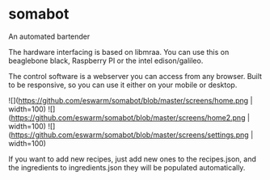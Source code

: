 # somabot
An automated bartender 

The hardware interfacing is based on libmraa. You can use this on beaglebone black, Raspberry PI or the intel edison/galileo. 

The control software is a webserver you can access from any browser. Built to be responsive, so you can use it either on your mobile or desktop. 

![](https://github.com/eswarm/somabot/blob/master/screens/home.png | width=100)
![](https://github.com/eswarm/somabot/blob/master/screens/home2.png | width=100)
![](https://github.com/eswarm/somabot/blob/master/screens/settings.png | width=100)


If you want to add new recipes, just add new ones to the recipes.json, and the ingredients to ingredients.json they will be populated automatically.

